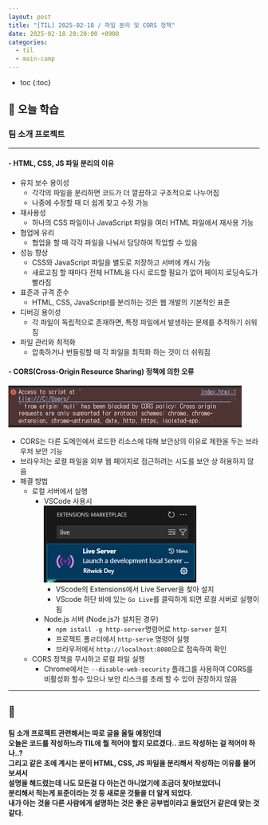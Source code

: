 ```yaml
---
layout: post
title: "[TIL] 2025-02-18 / 파일 분리 및 CORS 정책"
date: 2025-02-18 20:20:00 +0900
categories: 
  - til
  - main-camp
---
```


* toc
{:toc}

## 📖 오늘 학습
### 팀 소개 프로젝트

<!-- <h4> 📃 </h4> -->

---

#### - HTML, CSS, JS 파일 분리의 이유
- 유지 보수 용이성
  - 각각의 파일을 분리하면 코드가 더 깔끔하고 구조적으로 나누어짐
  - 나중에 수정할 때 더 쉽게 찾고 수정 가능
- 재사용성
  - 하나의 CSS 파일이나 JavaScript 파일을 여러 HTML 파일에서 재사용 가능
- 협업에 유리
  - 협업을 할 때 각각 파일을 나눠서 담당하여 작업할 수 있음
- 성능 향상
  - CSS와 JavaScript 파일을 별도로 저장하고 서버에 캐시 가능
  - 새로고침 할 때마다 전체 HTML을 다시 로드할 필요가 없어 페이지 로딩속도가 빨라짐
- 표준과 규격 준수
  - HTML, CSS, JavaScript를 분리하는 것은 웹 개발의 기본적인 표준
- 디버깅 용이성
  - 각 파일이 독립적으로 존재하면, 특정 파일에서 발생하는 문제를 추적하기 쉬워짐
- 파일 관리와 최적화
  - 압축하거나 번들링할 때 각 파일을 최적화 하는 것이 더 쉬워짐

#### - CORS(Cross-Origin Resource Sharing) 정책에 의한 오류

![main-til-1-1](/assets/img/blog/main-til/main-til-1-1.png)
- CORS는 다른 도메인에서 로드한 리소스에 대해 보안상의 이유로 제한을 두는 브라우저 보안 기능
- 브라우저는 로컬 파일을 외부 웹 페이지로 접근하려는 시도를 보안 상 허용하지 않음
- 해결 방법
  - 로컬 서버에서 실행
    - VSCode 사용시  
    ![main-til-1-2](/assets/img/blog/main-til/main-til-1-2.png)  
      - VScode의 Extensions에서 Live Server을 찾아 설치
      - VScode 하단 바에 있는 `Go Live`를 클릭하게 되면 로컬 서버로 실행이 됨
    - Node.js 서버 (Node.js가 설치된 경우)
      - `npm istall -g http-server`명령어로 `http-server` 설치
      - 프로젝트 폴ㄹ더에서 `http-serve` 명령어 실행
      - 브라우저에서 `http://localhost:8080`으로 접속하여 확인
  - CORS 정책을 무시하고 로컬 파일 실행
    - Chrome에서는 `--disable-web-security` 플래그를 사용하여 CORS를 비활성화 할수 있으나 보안 리스크를 초래 할 수 있어 권장하지 않음


---

<h2> 💬 </h2>

<h4> 팀 소개 프로젝트 관련해서는 따로 글을 올릴 예정인데 <br>
오늘은 코드를 작성하느라 TIL에 뭘 적어야 할지 모르겠다.. 코드 작성하는 걸 적어야 하나..? <br>
그리고 같은 조에 계시는 분이 HTML, CSS, JS 파일을 분리해서 작성하는 이유를 물어보셔서 <br>
설명을 해드렸는데 나도 모든걸 다 아는건 아니었기에 조금더 찾아보았더니 <br> 
분리해서 적는게 표준이라는 것 등 새로운 것들을 더 알게 되었다. <br>
내가 아는 것을 다른 사람에게 설명하는 것은 좋은 공부법이라고 들었던거 같은데 맞는 것 같다.</h4>
